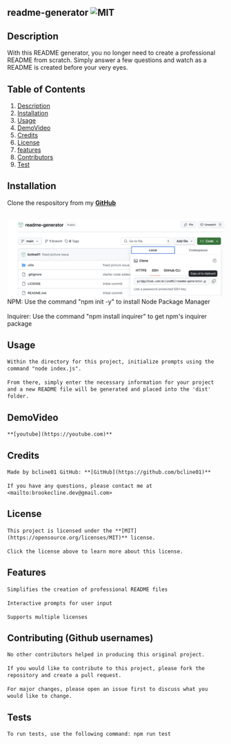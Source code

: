 ## readme-generator  ![MIT](https://img.shields.io/badge/license-MIT-green)

## Description
  With this README generator, you no longer need to create a professional README from scratch. Simply answer a few questions and watch as a README is created before your very eyes. 

  ## Table of Contents
  1. [Description](#description)
  2. [Installation](#installation)
  3. [Usage](#usage)
  4. [DemoVideo](#demovideo)
  5. [Credits](#credits)
  6. [License](#license)
  7. [features](#features)
  8. [Contributors](#contribute)
  9. [Test](#test)

  ## Installation
  Clone the respository from my **[GitHub](https://github.com/bcline01/readme-generator)**

   <br> ![Github screenshot](./img/github.png)
   <br>NPM: Use the command "npm init -y" to install Node Package Manager<br>
   <br>Inquirer: Use the command "npm install inquirer" to get npm's inquirer package

  ## Usage
    Within the directory for this project, initialize prompts using the command "node index.js".

    From there, simply enter the necessary information for your project and a new README file will be generated and placed into the 'dist' folder.

  ## DemoVideo    
    **[youtube](https://youtube.com)**

  ## Credits
    Made by bcline01 GitHub: **[GitHub](https://github.com/bcline01)**

    If you have any questions, please contact me at <mailto:brookecline.dev@gmail.com>

  ## License
    This project is licensed under the **[MIT](https://opensource.org/licenses/MIT)** license.

    Click the license above to learn more about this license.

  ## Features
    Simplifies the creation of professional README files

    Interactive prompts for user input

    Supports multiple licenses

  ## Contributing (Github usernames)
    No other contributors helped in producing this original project.

    If you would like to contribute to this project, please fork the repository and create a pull request. 
    
    For major changes, please open an issue first to discuss what you would like to change.

  ## Tests
    To run tests, use the following command: npm run test